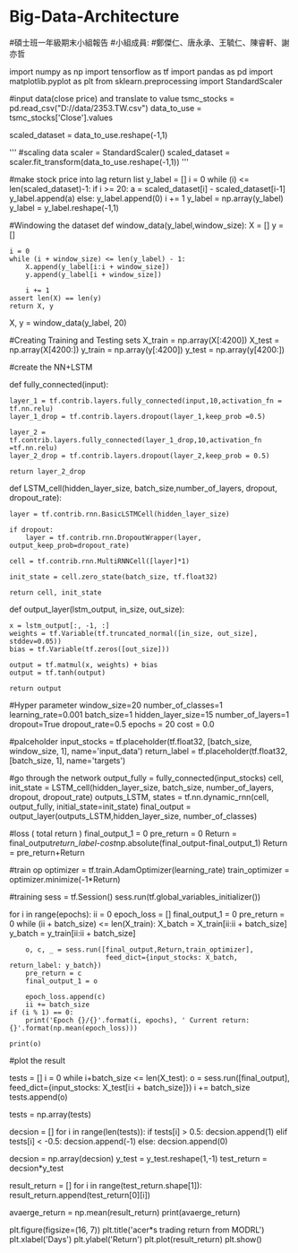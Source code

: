 # Big-Data-Architecture
#碩士班一年級期末小組報告
#小組成員:
#鄭傑仁、唐永承、王毓仁、陳睿軒、謝亦哲

import numpy as np
import tensorflow as tf
import pandas as pd
import matplotlib.pyplot as plt
from sklearn.preprocessing import StandardScaler


#input data(close price) and translate to value
tsmc_stocks = pd.read_csv("D://data/2353.TW.csv")
data_to_use = tsmc_stocks['Close'].values

scaled_dataset = data_to_use.reshape(-1,1)

'''
#scaling data
scaler = StandardScaler()
scaled_dataset = scaler.fit_transform(data_to_use.reshape(-1,1))
'''

#make stock price into lag return list
y_label = []
i = 0
while (i) <= len(scaled_dataset)-1:
    if i >= 20:
        a = scaled_dataset[i] - scaled_dataset[i-1]
        y_label.append(a)
    else:
        y_label.append(0)
    i += 1
y_label = np.array(y_label)
y_label = y_label.reshape(-1,1)


#Windowing the dataset
def window_data(y_label,window_size):
    X = []
    y = []

    i = 0
    while (i + window_size) <= len(y_label) - 1:
        X.append(y_label[i:i + window_size])
        y.append(y_label[i + window_size])

        i += 1
    assert len(X) == len(y)
    return X, y

X, y = window_data(y_label, 20)


#Creating Training and Testing sets
X_train  = np.array(X[:4200])
X_test = np.array(X[4200:])
y_train = np.array(y[:4200])
y_test = np.array(y[4200:])




#create the NN+LSTM

def fully_connected(input):

    layer_1 = tf.contrib.layers.fully_connected(input,10,activation_fn = tf.nn.relu)
    layer_1_drop = tf.contrib.layers.dropout(layer_1,keep_prob =0.5)

    layer_2 = tf.contrib.layers.fully_connected(layer_1_drop,10,activation_fn =tf.nn.relu)
    layer_2_drop = tf.contrib.layers.dropout(layer_2,keep_prob = 0.5)

    return layer_2_drop

def LSTM_cell(hidden_layer_size, batch_size,number_of_layers, dropout, dropout_rate):

    layer = tf.contrib.rnn.BasicLSTMCell(hidden_layer_size)

    if dropout:
        layer = tf.contrib.rnn.DropoutWrapper(layer, output_keep_prob=dropout_rate)

    cell = tf.contrib.rnn.MultiRNNCell([layer]*1)

    init_state = cell.zero_state(batch_size, tf.float32)

    return cell, init_state

def output_layer(lstm_output, in_size, out_size):

    x = lstm_output[:, -1, :]
    weights = tf.Variable(tf.truncated_normal([in_size, out_size], stddev=0.05))
    bias = tf.Variable(tf.zeros([out_size]))

    output = tf.matmul(x, weights) + bias
    output = tf.tanh(output)

    return output

#Hyper parameter
window_size=20
number_of_classes=1
learning_rate=0.001
batch_size=1
hidden_layer_size=15
number_of_layers=1
dropout=True
dropout_rate=0.5
epochs = 20
cost = 0.0

#palceholder
input_stocks = tf.placeholder(tf.float32, [batch_size, window_size, 1], name='input_data')
return_label = tf.placeholder(tf.float32, [batch_size, 1], name='targets')

#go through the network
output_fully = fully_connected(input_stocks)
cell, init_state = LSTM_cell(hidden_layer_size, batch_size, number_of_layers, dropout, dropout_rate)
outputs_LSTM, states = tf.nn.dynamic_rnn(cell, output_fully, initial_state=init_state)
final_output = output_layer(outputs_LSTM,hidden_layer_size, number_of_classes)


#loss ( total return )
final_output_1 = 0
pre_return = 0
Return = final_output*return_label-cost*np.absolute(final_output-final_output_1)
Return = pre_return+Return

#train op
optimizer = tf.train.AdamOptimizer(learning_rate)
train_optimizer = optimizer.minimize(-1*Return)

#training
sess = tf.Session()
sess.run(tf.global_variables_initializer())

for i in range(epochs):
    ii = 0
    epoch_loss = []
    final_output_1 = 0
    pre_return = 0
    while (ii + batch_size) <= len(X_train):
        X_batch = X_train[ii:ii + batch_size]
        y_batch = y_train[ii:ii + batch_size]

        o, c, _ = sess.run([final_output,Return,train_optimizer],
                            feed_dict={input_stocks: X_batch, return_label: y_batch})
        pre_return = c
        final_output_1 = o

        epoch_loss.append(c)
        ii += batch_size
    if (i % 1) == 0:
        print('Epoch {}/{}'.format(i, epochs), ' Current return: {}'.format(np.mean(epoch_loss)))

    print(o)

#plot the result

tests = []
i = 0
while i+batch_size  <= len(X_test):
    o = sess.run([final_output], feed_dict={input_stocks: X_test[i:i + batch_size]})
    i += batch_size
    tests.append(o)

tests = np.array(tests)

decsion = []
for i in range(len(tests)):
    if tests[i] > 0.5:
        decsion.append(1)
    elif tests[i] < -0.5:
        decsion.append(-1)
    else:
        decsion.append(0)


decsion = np.array(decsion)
y_test = y_test.reshape(1,-1)
test_return = decsion*y_test


result_return = []
for i in range(test_return.shape[1]):
    result_return.append(test_return[0][i])

avaerge_return = np.mean(result_return)
print(avaerge_return)


plt.figure(figsize=(16, 7))
plt.title('acer*s trading return from MODRL')
plt.xlabel('Days')
plt.ylabel('Return')
plt.plot(result_return)
plt.show()
